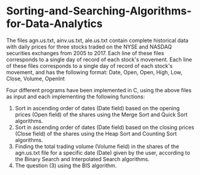 # Sorting-and-Searching-Algorithms-for-Data-Analytics
The files agn.us.txt, ainv.us.txt, ale.us.txt contain complete historical data with daily prices for three stocks traded on the NYSE and NASDAQ securities exchanges from 2005 to 2017. Each line of these files corresponds to a single day of record of each stock's movement.
Each line of these files corresponds to a single day of record of each stock's movement, and has the following format:
Date, Open, Open, High, Low, Close, Volume, OpenInt

Four different programs have been implemented in C, using the above files as input and each implementing the following functions:

1) Sort in ascending order of dates (Date field) based on the opening prices (Open field) of the shares using the Merge Sort and Quick Sort algorithms.
2) Sort in ascending order of dates (Date field) based on the closing prices (Close field) of the shares using the Heap Sort and Counting Sort algorithms.
3) Finding the total trading volume (Volume field) in the shares of the agn.us.txt file for a specific date (Date) given by the user, according to the Binary Search and Interpolated Search algorithms.
4) Τhe question (3) using the BIS algorithm.
